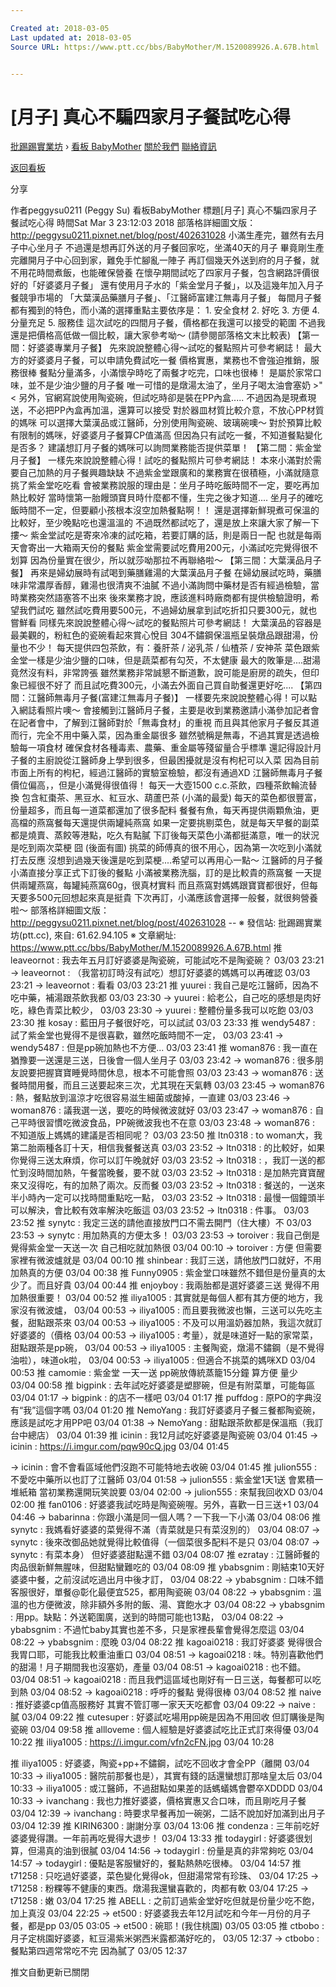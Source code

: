 ```yaml
---

Created at: 2018-03-05
Last updated at: 2018-03-05
Source URL: https://www.ptt.cc/bbs/BabyMother/M.1520089926.A.67B.html


---
```


# [月子] 真心不騙四家月子餐試吃心得


[批踢踢實業坊](https://www.ptt.cc/) › [看板 BabyMother](https://www.ptt.cc/bbs/BabyMother/index.html) [關於我們](https://www.ptt.cc/about.html) [聯絡資訊](https://www.ptt.cc/contact.html)

[返回看板](https://www.ptt.cc/bbs/BabyMother/index.html)

分享

作者peggysu0211 (Peggy Su)
看板BabyMother
標題\[月子\] 真心不騙四家月子餐試吃心得
時間Sat Mar 3 23:12:03 2018
部落格詳細圖文版： <http://peggysu0211.pixnet.net/blog/post/402631028> 小滿生產完，雖然有去月子中心坐月子 不過還是想再訂外送的月子餐回家吃，坐滿40天的月子 畢竟剛生產完離開月子中心回到家，難免手忙腳亂一陣子 再訂個幾天外送到府的月子餐，就不用花時間煮飯，也能確保營養 在懷孕期間試吃了四家月子餐，包含網路評價很好的「好婆婆月子餐」 還有使用月子水的「紫金堂月子餐」，以及這幾年加入月子餐競爭市場的 「大葉漢品藥膳月子餐」、「江醫師富建江無毒月子餐」 每間月子餐都有獨到的特色，而小滿的選擇重點主要依序是： 1. 安全食材 2. 好吃 3. 方便 4. 分量充足 5. 服務佳 這次試吃的四間月子餐，價格都在我還可以接受的範圍 不過我還是把價格高低做一個比較，讓大家參考呦～ (請參閱部落格文末比較表) 【第一間：好婆婆專業月子餐】 先來說說整體心得～試吃的餐點照片可參考網誌！ 最大方的好婆婆月子餐，可以申請免費試吃一餐 價格實惠，業務也不會強迫推銷，服務很棒 餐點分量滿多，小滿懷孕時吃了兩餐才吃完，口味也很棒！ 是屬於家常口味，並不是少油少鹽的月子餐 唯一可惜的是燉湯太油了，坐月子喝太油會塞奶 >"< 另外，官網寫說使用陶瓷碗，但試吃時卻是裝在PP內盒..... 不過因為是現煮現送，不必把PP內盒再加溫，還算可以接受 對於器皿材質比較介意，不放心PP材質的媽咪 可以選擇大葉漢品或江醫師，分別使用陶瓷碗、玻璃碗噢～ 對於預算比較有限制的媽咪，好婆婆月子餐算CP值滿高 但因為只有試吃一餐，不知道餐點變化是否多？ 建議想訂月子餐的媽咪可以詢問業務能否提供菜單！ 【第二間：紫金堂月子餐】 一樣先來說說整體心得！試吃的餐點照片可參考網誌！ 本來小滿對於需要自己加熱的月子餐興趣缺缺 不過紫金堂跟廣和的業務實在很積極，小滿就隨意挑了紫金堂吃吃看 會被業務說服的理由是：坐月子時吃飯時間不一定，要吃再加熱比較好 當時懷第一胎饅頭寶貝時什麼都不懂，生完之後才知道.... 坐月子的確吃飯時間不一定，但要顧小孩根本沒空加熱餐點啊！！ 還是選擇新鮮現煮可保溫的比較好，至少晚點吃也還溫溫的 不過既然都試吃了，還是放上來讓大家了解一下摟～ 紫金堂試吃是寄來冷凍的試吃箱，若要訂購的話，則是兩日一配 也就是每兩天會寄出一大箱兩天份的餐點 紫金堂需要試吃費用200元，小滿試吃完覺得很不划算 因為份量實在很少，所以就莎呦那拉不再聯絡啦～ 【第三間：大葉漢品月子餐】 再來是婦幼展時有試喝到藥膳雞湯的大葉漢品月子餐 在婦幼展試吃時，藥膳味非常濃厚香醇，雞湯也很清爽不油膩 不過小滿詢問中藥材是否有經過檢驗，當時業務突然語塞答不出來 後來業務才說，應該進料時廠商都有提供檢驗證明，希望我們試吃 雖然試吃費用要500元，不過婦幼展拿到試吃折扣只要300元，就也嘗鮮看 同樣先來說說整體心得～試吃的餐點照片可參考網誌！ 大葉漢品的容器是最美觀的，粉紅色的瓷碗看起來賞心悅目 304不鏽鋼保溫瓶呈裝燉品跟甜湯，份量也不少！ 每天提供四包茶飲，有：養肝茶 / 泌乳茶 / 仙楂茶 / 安神茶 菜色跟紫金堂一樣是少油少鹽的口味，但是蔬菜都有勾芡，不太健康 最大的敗筆是....甜湯竟然沒有料，非常誇張 雖然業務非常誠懇不斷道歉，說可能是廚房的疏失，但印象已經很不好了 而且試吃費300元，小滿去外面自己買自助餐還更好吃.... 【第四間：江醫師無毒月子餐(富建江無毒月子餐)】 一樣要先來說說整體心得！可以點入網誌看照片噢～ 會接觸到江醫師月子餐，主要是收到業務邀請小滿參加記者會 在記者會中，了解到江醫師對於「無毒食材」的重視 而且與其他家月子餐反其道而行，完全不用中藥入菜，因為重金屬很多 雖然號稱是無毒，不過其實是透過檢驗每一項食材 確保食材各種毒素、農藥、重金屬等殘留量合乎標準 還記得設計月子餐的主廚說從江醫師身上學到很多，但最困擾就是沒有枸杞可以入菜 因為目前市面上所有的枸杞，經過江醫師的實驗室檢驗，都沒有通過XD 江醫師無毒月子餐價位偏高，，但是小滿覺得很值得！ 每天一大壺1500 c.c.茶飲，四種茶飲輪流替換 包含紅棗茶、黑豆水、紅豆水、葫蘆巴茶 (小滿的最愛) 每天的菜色都很豐富，份量超多，而且每一道菜都還加了很多配料 餐餐有魚，每天再提供兩顆魚油，更高檔的燕窩餐每天還提供兩罐純燕窩 如果一定要挑剔菜色，就是每天早餐的副菜都是燒賣、蒸餃等港點，吃久有點膩 下訂後每天菜色小滿都挺滿意，唯一的狀況是吃到兩次菜梗 囧 (後面有圖) 挑菜的師傅真的很不用心，因為第一次吃到小滿就打去反應 沒想到過幾天後還是吃到菜梗....希望可以再用心一點～ 江醫師的月子餐小滿直接分享正式下訂後的餐點 小滿被業務洗腦，訂的是比較貴的燕窩餐 一天提供兩罐燕窩，每罐純燕窩60g，很真材實料 而且燕窩對媽媽跟寶寶都很好，但每天要多500元回想起來真是挺貴 下次再訂，小滿應該會選擇一般餐，就很夠營養啦～ 部落格詳細圖文版： <http://peggysu0211.pixnet.net/blog/post/402631028> -- ※ 發信站: 批踢踢實業坊(ptt.cc), 來自: 61.62.94.105 ※ 文章網址: <https://www.ptt.cc/bbs/BabyMother/M.1520089926.A.67B.html>
推 leaveornot : 我去年五月訂好婆婆是陶瓷碗，可能試吃不是陶瓷碗？ 03/03 23:21
→ leaveornot : （我當初訂時沒有試吃）想訂好婆婆的媽媽可以再確認 03/03 23:21
→ leaveornot : 看看 03/03 23:21
推 yuurei : 我自己是吃江醫師，因為不吃中藥，補湯跟茶飲我都 03/03 23:30
→ yuurei : 給老公，自己吃的感想是肉好吃，綠色青菜比較少， 03/03 23:30
→ yuurei : 整體份量多我可以吃飽 03/03 23:30
推 kosay : 藍田月子餐很好吃，可以試試 03/03 23:33
推 wendy5487 : 試了紫金堂也覺得不是很喜歡，雖然吃飯時間不一定， 03/03 23:41
→ wendy5487 : 但是pp碗加熱也不方便... 03/03 23:41
推 woman876 : 我一直在猶豫要一送還是三送，日後會一個人坐月子 03/03 23:42
→ woman876 : 很多朋友說要把握寶寶睡覺時間休息，根本不可能會照 03/03 23:43
→ woman876 : 送餐時間用餐，而且三送要起來三次，尤其現在天氣轉 03/03 23:45
→ woman876 : 熱，餐點放到溫涼才吃很容易滋生細菌或酸掉，一直建 03/03 23:46
→ woman876 : 議我選一送，要吃的時候微波就好 03/03 23:47
→ woman876 : 自己平時很習慣吃微波食品，PP碗微波我也不在意 03/03 23:48
→ woman876 : 不知道版上媽媽的建議是否相同呢？ 03/03 23:50
推 ltn0318 : to woman大，我第二胎兩種各訂十天，相信我餐餐送真 03/03 23:52
→ ltn0318 : 的比較好，如果你覺得三送太麻煩，你可以訂午晚就好 03/03 23:52
→ ltn0318 : ，我訂一送的都忙到沒時間加熱，午餐當晚餐，要不就 03/03 23:52
→ ltn0318 : 是加熱完寶寶醒來又沒得吃，有的加熱了兩次。反而餐 03/03 23:52
→ ltn0318 : 餐送的，一送來半小時內一定可以找時間重點吃一點， 03/03 23:52
→ ltn0318 : 最慢一個鐘頭半可以解決，會比較有效率解決吃飯這 03/03 23:52
→ ltn0318 : 件事。 03/03 23:52
推 synytc : 我定三送的請他直接放門口不需去開門（住大樓）不 03/03 23:53
→ synytc : 用加熱真的方便太多！ 03/03 23:53
→ toroiver : 我自己倒是覺得紫金堂一天送一次 自己相吃就加熱很 03/04 00:10
→ toroiver : 方便 但需要家裡有微波爐就是 03/04 00:10
推 shinbear : 我訂三送，請他放門口就好，不用加熱真的方便 03/04 00:38
推 Funny0905 : 紫金堂口味雖然不錯但是份量真的太少了。而且好貴 03/04 00:44
推 enjoyboy : 我兩胎都是選好婆婆三送 覺得不用加熱很重要！ 03/04 00:52
推 iliya1005 : 其實就是每個人都有其方便的地方，我家沒有微波爐， 03/04 00:53
→ iliya1005 : 而且要我微波也懶，三送可以先吃主餐，甜點跟茶來 03/04 00:53
→ iliya1005 : 不及可以用溫奶器加熱，我這次就訂好婆婆的（價格 03/04 00:53
→ iliya1005 : 考量），就是味道好一點的家常菜，甜點跟茶是pp碗， 03/04 00:53
→ iliya1005 : 主餐陶瓷，燉湯不鏽鋼（是不覺得油啦），味道ok啦， 03/04 00:53
→ iliya1005 : 但適合不挑菜的媽咪XD 03/04 00:53
推 camomie : 紫金堂 一天一送 pp碗放傳統蒸籠15分鐘 算方便 量少 03/04 00:58
推 bigpink : 去年試吃好婆婆是塑膠碗，但是有附菜單，可能每區 03/04 01:17
→ bigpink : 的店不一樣吧 03/04 01:17
推 puffdog : 原PO的字典沒有“我”這個字嗎 03/04 01:20
推 NemoYang : 我訂好婆婆月子餐三餐都陶瓷碗，應該是試吃才用PP吧 03/04 01:38
→ NemoYang : 甜點跟茶飲都是保溫瓶（我訂台中總店） 03/04 01:39
推 icinin : 我12月試吃好婆婆是陶瓷碗 03/04 01:45
→ icinin : <https://i.imgur.com/pqw90cQ.jpg> 03/04 01:45

→ icinin : 會不會看區域他們沒跑不可能特地去收碗 03/04 01:45
推 julion555 : 不愛吃中藥所以也訂了江醫師 03/04 01:58
→ julion555 : 紫金堂1天1送 會累積一堆紙箱 當初業務還開玩笑說要 03/04 02:00
→ julion555 : 來幫我回收XD 03/04 02:00
推 fan0106 : 好婆婆我試吃時是陶瓷碗喔。另外，喜歡一日三送+1 03/04 04:46
→ babarinna : 你跟小滿是同一個人嗎？一下我一下小滿 03/04 08:06
推 synytc : 我媽看好婆婆的菜覺得不滿（青菜就是只有菜沒別的） 03/04 08:07
→ synytc : 後來改御品她就覺得比較值得（一個菜很多配料不是只 03/04 08:07
→ synytc : 有菜本身） 但好婆婆甜點還不錯 03/04 08:07
推 ezratay : 江醫師餐的肉品很新鮮無腥味，但甜點蠻難吃的 03/04 08:09
推 ybabsgnim : 剛結束10天好婆婆中餐，之前沒試吃過出月中後才訂， 03/04 08:22
→ ybabsgnim : 口味不錯客服很好，單餐@彰化最便宜525，都用陶瓷碗 03/04 08:22
→ ybabsgnim : 溫溫的也方便微波，除非額外多附的飯、湯、寶飽水才 03/04 08:22
→ ybabsgnim : 用pp。缺點：外送範圍廣，送到的時間可能也13點， 03/04 08:22
→ ybabsgnim : 不過忙baby其實也差不多，只是家裡長輩會覺得怎麼這 03/04 08:22
→ ybabsgnim : 麼晚 03/04 08:22
推 kagoai0218 : 我訂好婆婆 覺得很合我胃口耶，可能我比較重油重口 03/04 08:51
→ kagoai0218 : 味。特別喜歡他們的甜湯！月子期間我也沒塞奶，產量 03/04 08:51
→ kagoai0218 : 也不錯。 03/04 08:51
→ kagoai0218 : 而且我們這區域也剛好有一日三送，每餐都可以吃到熱 03/04 08:52
→ kagoai0218 : 呼呼的餐點 覺得很棒 03/04 08:52
推 naive : 推好婆婆cp值高服務好 其實不管訂哪一家天天吃都會 03/04 09:22
→ naive : 膩 03/04 09:22
推 cutesuper : 好婆試吃場用pp碗是因為不用回收 但訂購後是陶瓷碗 03/04 09:58
推 allloveme : 個人經驗是好婆婆試吃比正式訂來得優 03/04 10:22
推 iliya1005 : <https://i.imgur.com/vfn2cFN.jpg> 03/04 10:28

推 iliya1005 : 好婆婆，陶瓷+pp+不鏽鋼，試吃不回收才會全PP（離開 03/04 10:33
→ iliya1005 : 醫院前那餐也是），其實有錢的話還蠻想訂那啥皇太后 03/04 10:33
→ iliya1005 : 或江醫師，不過甜點如果差的話螞蟻媽會鬱卒XDDDD 03/04 10:33
→ ivanchang : 我也力推好婆婆，價格實惠又合口味，而且剛吃月子餐 03/04 12:39
→ ivanchang : 時要求早餐再加一碗粥，二話不說加好加滿到出月子 03/04 12:39
推 KIRIN6300 : 謝謝分享 03/04 13:06
推 condenza : 三年前吃好婆婆覺得讚。一年前再吃覺得大退步！ 03/04 13:33
推 todaygirl : 好婆婆很划算，但湯真的油到很膩 03/04 14:56
→ todaygirl : 份量是真的非常夠吃 03/04 14:57
→ todaygirl : 優點是客服蠻好的，餐點熱熱吃很棒。 03/04 14:57
推 t71258 : 只吃過好婆婆，菜色變化覺得ok，但甜湯常常有珍珠、 03/04 17:25
→ t71258 : 粉粿等不健康的東西。燉湯我還蠻喜歡的，肉都有軟 03/04 17:25
→ t71258 : 嫩 03/04 17:25
推 ABELL : 之前訂過紫金堂好吃但就是份量少吃不飽，加上真沒 03/04 22:25
→ et500 : 好婆婆我去年12月試吃和今年一月份的月子餐，都是pp 03/05 03:05
→ et500 : 碗耶！(我住桃園) 03/05 03:05
推 ctbobo : 月子定桃園好婆婆，紅豆湯紫米粥西米露都滿好吃的， 03/05 12:37
→ ctbobo : 餐點第四週常常吃不完 因為膩了 03/05 12:37

推文自動更新已關閉

